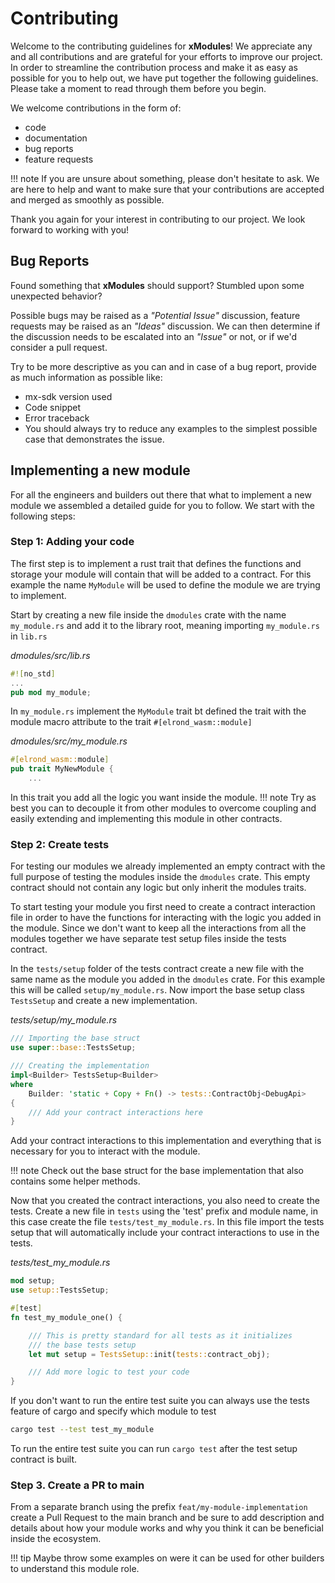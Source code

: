 # Contributing

Welcome to the contributing guidelines for __xModules__! We appreciate any and all contributions and are grateful for
your efforts to improve our project. In order to streamline the contribution process and make it as easy as possible for
you to help out, we have put together the following guidelines. Please take a moment to read through them before
you begin.

We welcome contributions in the form of:

-   code
-   documentation
-   bug reports
-   feature requests

!!! note
    If you are unsure about something, please don't hesitate to ask. We are here to help and want to make sure that your contributions are accepted and merged as smoothly as possible.

Thank you again for your interest in contributing to our project. We look forward to working with you!

## Bug Reports

Found something that __xModules__ should support? Stumbled upon some unexpected behavior?

Possible bugs may be raised as a *"Potential Issue"* discussion, feature requests may be raised as an *"Ideas"* discussion.
We can then determine if the discussion needs to be escalated into an *"Issue"* or not, or if we'd consider a pull request.

Try to be more descriptive as you can and in case of a bug report, provide as much information as possible like:

- mx-sdk version used
- Code snippet
- Error traceback
- You should always try to reduce any examples to the simplest possible case that demonstrates the issue.

## Implementing a new module

For all the engineers and builders out there that what to implement a new module we assembled a detailed guide for you
to follow. We start with the following steps:

### Step 1: Adding your code

The first step is to implement a rust trait that defines the functions and storage your module will contain that will be
added to a contract. For this example the name `MyModule` will be used to define the module we are trying to implement.

Start by creating a new file inside the `dmodules` crate with the name `my_module.rs` and add it to the library root,
meaning importing `my_module.rs` in `lib.rs`

*dmodules/src/lib.rs*
```rust
#![no_std]
...
pub mod my_module;
```

In `my_module.rs` implement the `MyModule` trait bt defined the trait with the module macro attribute to the trait
`#[elrond_wasm::module]`

*dmodules/src/my_module.rs*
```rust
#[elrond_wasm::module]
pub trait MyNewModule {
    ...
```

In this trait you add all the logic you want inside the module.
!!! note
    Try as best you can to decouple it from other modules to overcome coupling and easily extending and implementing this module in other contracts.

### Step 2: Create tests

For testing our modules we already implemented an empty contract with the full purpose of testing the modules inside the
`dmodules` crate. This empty contract should not contain any logic but only inherit the modules traits.

To start testing your module you first need to create a contract interaction file in order to have the functions for
interacting with the logic you added in the module. Since we don't want to keep all the interactions from all the
modules together we have separate test setup files inside the tests contract.

In the `tests/setup` folder of the tests contract create a new file with the same name as the module you added in the
`dmodules` crate. For this example this will be called `setup/my_module.rs`. Now import the base setup class
`TestsSetup` and create a new implementation.

*tests/setup/my_module.rs*
```rust
/// Importing the base struct
use super::base::TestsSetup;

/// Creating the implementation
impl<Builder> TestsSetup<Builder>
where
    Builder: 'static + Copy + Fn() -> tests::ContractObj<DebugApi>
{
    /// Add your contract interactions here
}
```

Add your contract interactions to this implementation and everything that is necessary for you to interact with the
module.

!!! note
    Check out the base struct for the base implementation that also contains some helper methods.

Now that you created the contract interactions, you also need to create the tests. Create a new file in `tests` using
the 'test' prefix and module name, in this case create the file `tests/test_my_module.rs`. In this file import the tests
setup that will automatically include your contract interactions to use in the tests.

*tests/test_my_module.rs*
```rust
mod setup;
use setup::TestsSetup;

#[test]
fn test_my_module_one() {

    /// This is pretty standard for all tests as it initializes
    /// the base tests setup
    let mut setup = TestsSetup::init(tests::contract_obj);

    /// Add more logic to test your code
}
```

If you don't want to run the entire test suite you can always use the tests feature of cargo and specify which module to
test

```bash
cargo test --test test_my_module
```

To run the entire test suite you can run `cargo test` after the test setup contract is built.

### Step 3. Create a PR to main

From a separate branch using the prefix `feat/my-module-implementation` create a Pull Request to the main branch and
be sure to add description and details about how your module works and why you think it can be beneficial inside the
ecosystem.

!!! tip
    Maybe throw some examples on were it can be used for other builders to understand this module role.


